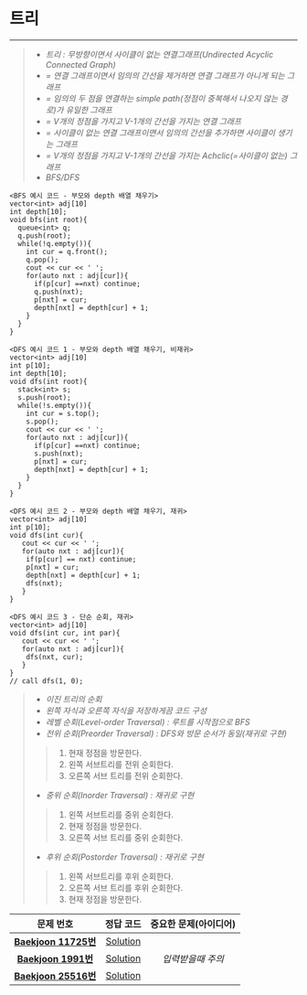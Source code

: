 # 트리   
____   
>*  _트리 : 무방향이면서 사이클이 없는 연결그래프(Undirected Acyclic Connected Graph)_
>*  _= 연결 그래프이면서 임의의 간선을 제거하면 연결 그래프가 아니게 되는 그래프_
>*  _= 임의의 두 점을 연결하는 simple path(정점이 중복해서 나오지 않는 경로)가 유일한 그래프_
>*  _= V개의 정점을 가지고 V-1개의 간선을 가지는 연결 그래프_
>*  _= 사이클이 없는 연결 그래프이면서 임의의 간선을 추가하면 사이클이 생기는 그래프_
>*  _= V개의 정점을 가지고 V-1개의 간선을 가지는 Achclic(=사이클이 없는) 그래프_
>*  _BFS/DFS_
```
<BFS 예시 코드 - 부모와 depth 배열 채우기>   
vector<int> adj[10]      
int depth[10];     
void bfs(int root){   
  queue<int> q;   
  q.push(root);   
  while(!q.empty()){   
    int cur = q.front();   
    q.pop();   
    cout << cur << ' ';   
    for(auto nxt : adj[cur]){   
      if(p[cur] ==nxt) continue;   
      q.push(nxt);   
      p[nxt] = cur;
      depth[nxt] = depth[cur] + 1;   
    }   
  }   
}   
```
```
<DFS 예시 코드 1 - 부모와 depth 배열 채우기, 비재귀>   
vector<int> adj[10]      
int p[10];  
int depth[10];
void dfs(int root){   
  stack<int> s;   
  s.push(root);   
  while(!s.empty()){   
    int cur = s.top();   
    s.pop();   
    cout << cur << ' ';   
    for(auto nxt : adj[cur]){   
      if(p[cur] ==nxt) continue;   
      s.push(nxt);   
      p[nxt] = cur;
      depth[nxt] = depth[cur] + 1;   
    }   
  }   
}   
```
```
<DFS 예시 코드 2 - 부모와 depth 배열 채우기, 재귀>   
vector<int> adj[10]      
int p[10];     
void dfs(int cur){   
   cout << cur << ' ';
   for(auto nxt : adj[cur]){
    if(p[cur] == nxt) continue;
    p[nxt] = cur;
    depth[nxt] = depth[cur] + 1;
    dfs(nxt);
   }  
}   
```
```
<DFS 예시 코드 3 - 단순 순회, 재귀>   
vector<int> adj[10]      
void dfs(int cur, int par){   
   cout << cur << ' ';
   for(auto nxt : adj[cur]){
    dfs(nxt, cur);
   }  
}   
// call dfs(1, 0);
```
>*  _이진 트리의 순회_
>*  _왼쪽 자식과 오른쪽 자식을 저장하게끔 코드 구성_
>*  _레벨 순회(Level-order Traversal) : 루트를 시작점으로 BFS_
>*  _전위 순회(Preorder Traversal) : DFS와 방문 순서가 동일(재귀로 구현)_
>> 1. 현재 정점을 방문한다.    
>> 2. 왼쪽 서브트리를 전위 순회한다.   
>> 3. 오른쪽 서브 트리를 전위 순회한다.
>*  _중위 순회(Inorder Traversal) : 재귀로 구현_
>> 1. 왼쪽 서브트리를 중위 순회한다.    
>> 2. 현재 정점을 방문한다.   
>> 3. 오른쪽 서브 트리를 중위 순회한다.
>*  _후위 순회(Postorder Traversal) : 재귀로 구현_
>> 1. 왼쪽 서브트리를 후위 순회한다.    
>> 2. 오른쪽 서브 트리를 후위 순회한다.   
>> 3. 현재 정점을 방문한다.

| 문제 번호 | 정답 코드 |  중요한 문제(아이디어) | 
| :--: | :--: |:--: |
| __[Baekjoon 11725번](https://www.acmicpc.net/problem/11725)__   | [Solution](https://github.com/jhmin-kk99/Algorithm-Study/blob/main/Tree/11725.cpp)    | |
| __[Baekjoon 1991번](https://www.acmicpc.net/problem/1991)__   | [Solution](https://github.com/jhmin-kk99/Algorithm-Study/blob/main/Tree/1991.cpp)    |_입력받을때 주의_|
| __[Baekjoon 25516번](https://www.acmicpc.net/problem/25516)__   | [Solution](https://github.com/jhmin-kk99/Algorithm-Study/blob/main/Tree/25516.cpp)    | |
